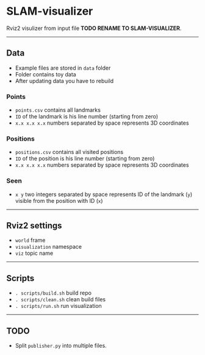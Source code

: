 # SLAM-visualizer
Rviz2 visulizer from input file
**TODO RENAME TO SLAM-VISUALIZER**.

-------------------------------------------------------------------------------

## Data
 - Example files are stored in `data` folder
 - Folder contains toy data
 - After updating data you have to rebuild

### Points
 - `points.csv` contains all landmarks
 - `ID` of the landmark is his line number (starting from zero)
 - `x.x x.x x.x` numbers separated by space represents 3D coordinates

### Positions
 - `positions.csv` contains all visited positions
 - `ID` of the position is his line number (starting from zero)
 - `x.x x.x x.x` numbers separated by space represents 3D coordinates

### Seen
 - `x y` two integers separated by space represents ID of the landmark (`y`)
   visible from the position with ID (`x`)

-------------------------------------------------------------------------------

## Rviz2 settings
 - `world` frame
 - `visualization` namespace
 - `viz` topic name

-------------------------------------------------------------------------------

## Scripts
 - `. scripts/build.sh` build repo
 - `. scripts/clean.sh` clean build files
 - `. scripts/run.sh` run visualization

-------------------------------------------------------------------------------

## TODO
 - Split `publisher.py` into multiple files.
